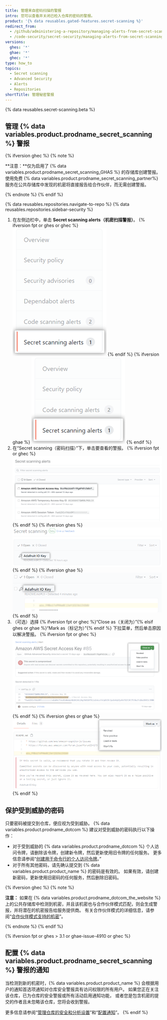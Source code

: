```yaml
---
title: 管理来自密码扫描的警报
intro: 您可以查看并关闭已检入仓库的密码的警报。
product: '{% data reusables.gated-features.secret-scanning %}'
redirect_from:
  - /github/administering-a-repository/managing-alerts-from-secret-scanning
  - /code-security/secret-security/managing-alerts-from-secret-scanning
versions:
  ghes: '*'
  ghae: '*'
  ghec: '*'
type: how_to
topics:
  - Secret scanning
  - Advanced Security
  - Alerts
  - Repositories
shortTitle: 管理秘密警报
---
```


{% data reusables.secret-scanning.beta %}

## 管理 {% data variables.product.prodname_secret_scanning %} 警报

{% ifversion ghec %}
{% note %}

**注意：**仅为启用了 {% data variables.product.prodname_secret_scanning_GHAS %} 的存储库创建警报。 使用免费 {% data variables.product.prodname_secret_scanning_partner%} 服务在公共存储库中发现的机密将直接报告给合作伙伴，而无需创建警报。

{% endnote %}
{% endif %}

{% data reusables.repositories.navigate-to-repo %}
{% data reusables.repositories.sidebar-security %}
1. 在左侧边栏中，单击 **Secret scanning alerts（机密扫描警报）**。
   {% ifversion fpt or ghes or ghec %}
   !["Secret scanning alerts（机密扫描警报）" 选项卡](/assets/images/help/repository/sidebar-secrets.png)
   {% endif %}
   {% ifversion ghae %}
   !["Secret scanning alerts（机密扫描警报）" 选项卡](/assets/images/enterprise/github-ae/repository/sidebar-secrets-ghae.png)
   {% endif %}
1. 在“Secret scanning（密码扫描）”下，单击要查看的警报。
   {% ifversion fpt or ghec %}
   ![来自密码扫描的警报](/assets/images/help/repository/secret-scanning-click-alert.png)
   {% endif %}
   {% ifversion ghes %}
   ![来自密码扫描的警报](/assets/images/help/repository/secret-scanning-click-alert-ghe.png)
   {% endif %}
   {% ifversion ghae %}
   ![来自密码扫描的警报](/assets/images/enterprise/github-ae/repository/secret-scanning-click-alert-ghae.png)
   {% endif %}
1. （可选）选择 {% ifversion fpt or ghec %}“Close as（关闭为）”{% elsif ghes or ghae %}“Mark as（标记为）”{% endif %} 下拉菜单，然后单击原因以解决警报。
   {% ifversion fpt or ghec %}
   ![用于解决来自密码扫描的警报的下拉菜单](/assets/images/help/repository/secret-scanning-resolve-alert.png)
   {% endif %}
   {% ifversion ghes or ghae %}
   ![用于解决来自密码扫描的警报的下拉菜单](/assets/images/help/repository/secret-scanning-resolve-alert-ghe.png)
   {% endif %}

## 保护受到威胁的密码

只要密码被提交到仓库，便应视为受到威胁。 {% data variables.product.prodname_dotcom %} 建议对受到威胁的密码执行以下操作：

- 对于受到威胁的 {% data variables.product.prodname_dotcom %} 个人访问令牌，请删除该令牌，创建新令牌，然后更新使用旧令牌的任何服务。 更多信息请参阅“[创建用于命令行的个人访问令牌](/github/authenticating-to-github/creating-a-personal-access-token-for-the-command-line)。”
- 对于所有其他密码，请先确认提交到 {% data variables.product.product_name %} 的密码是有效的。 如果有效，请创建新密码，更新使用旧密码的任何服务，然后删除旧密码。

{% ifversion ghec %}
{% note %}

**注意：** 如果在 {% data variables.product.prodname_dotcom_the_website %} 上的公共存储库中检测到机密，并且该机密也与合作伙伴模式匹配，则会生成警报，并将潜在的机密报告给服务提供商。 有关合作伙伴模式的详细信息，请参阅“[合作伙伴模式支持的机密](/code-security/secret-scanning/secret-scanning-patterns#supported-secrets-for-partner-patterns)”。

{% endnote %}
{% endif %}

{% ifversion fpt or ghes > 3.1 or ghae-issue-4910 or ghec %}
## 配置 {% data variables.product.prodname_secret_scanning %} 警报的通知

当检测到新的机密时，{% data variables.product.product_name %} 会根据用户的通知首选项通知对仓库安全警报具有访问权限的所有用户。 如果您正在关注该仓库，已为仓库的安全警报或所有活动启用通知功能， 或者您是包含机密的提交的作者且未忽略该仓库，您将会收到警报。

更多信息请参阅“[管理仓库的安全和分析设置](/github/administering-a-repository/managing-security-and-analysis-settings-for-your-repository#granting-access-to-security-alerts)”和“[配置通知](/github/managing-subscriptions-and-notifications-on-github/configuring-notifications#configuring-your-watch-settings-for-an-individual-repository)”。
{% endif %}
